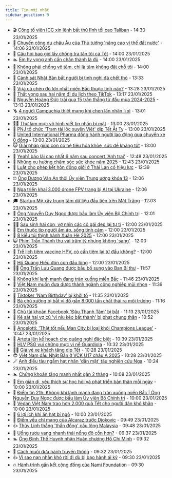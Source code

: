 ```yaml
---
title: Tim mới nhất
sidebar_position: 9
---
```


<!-- vnexpress-tin-moi-nhat:START -->
- 🎬 [Công tố viên ICC xin lệnh bắt thủ lĩnh tối cao Taliban](https://vnexpress.net/cong-to-vien-icc-xin-lenh-bat-thu-linh-toi-cao-taliban-4842634.html) - 14:30 23/01/2025
- 🐎 [Chuyến công du châu Âu của Thủ tướng &#39;nâng cao vị thế đất nước&#39;](https://vnexpress.net/chuyen-cong-du-chau-au-cua-thu-tuong-nang-cao-vi-the-dat-nuoc-4842617.html) - 14:06 23/01/2025
- 🦍 [Câu hỏi bao giờ lấy chồng tra tấn tôi cả Tết](https://vnexpress.net/cau-hoi-bao-gio-lay-chong-tra-tan-toi-ca-tet-4842493.html) - 14:00 23/01/2025
- 🏊 [Em hy vọng anh cần chân thành là đủ](https://vnexpress.net/em-hy-vong-anh-can-chan-thanh-la-du-4842416.html) - 14:00 23/01/2025
- 🎊 [Không phải chồng vô tâm, chỉ là tâm không đặt chỗ tôi](https://vnexpress.net/khong-phai-chong-vo-tam-chi-la-tam-khong-dat-cho-toi-4842262.html) - 14:00 23/01/2025
- 🎃 [Cảnh sát Nhật Bản bắt người bị tình nghi đá chết thỏ](https://vnexpress.net/canh-sat-nhat-ban-bat-nguoi-bi-tinh-nghi-da-chet-tho-4842535.html) - 13:33 23/01/2025
- 🧰 [Vựa cá chép đỏ lớn nhất miền Bắc thuộc tỉnh nào?](https://vnexpress.net/vua-ca-chep-do-lon-nhat-mien-bac-thuoc-tinh-nao-4842565.html) - 13:28 23/01/2025
- 🔭 [Thất vọng sau hai năm đi du lịch theo TikTok](https://vnexpress.net/that-vong-sau-hai-nam-di-du-lich-theo-tiktok-4842453.html) - 13:17 23/01/2025
- 🫶 [Nguyễn Hoàng Đức trải qua 15 trận thắng từ đầu mùa 2024-2025](https://vnexpress.net/nguyen-hoang-duc-trai-qua-15-tran-thang-tu-dau-mua-2024-2025-4842635.html) - 13:13 23/01/2025
- 🪜 [4 người Campuchia thiệt mạng khi chen lấn nhận lì xì](https://vnexpress.net/4-nguoi-campuchia-thiet-mang-khi-chen-lan-nhan-li-xi-4842526.html) - 13:01 23/01/2025
- 👨‍🏫 [Thử làm mực vô hình viết tin nhắn bí mật](https://vnexpress.net/thu-lam-muc-vo-hinh-viet-tin-nhan-bi-mat-4842309.html) - 13:00 23/01/2025
- 🎊 [PNJ tổ chức &#39;Trạm tài lộc xuyên Việt&#39; dịp Tết Ất Tỵ](https://vnexpress.net/pnj-to-chuc-tram-tai-loc-xuyen-viet-dip-tet-at-ty-4842629.html) - 13:00 23/01/2025
- 🎊 [United International Pharma đồng hành người lao động qua chuyến xe 0 đồng](https://vnexpress.net/united-international-pharma-dong-hanh-nguoi-lao-dong-qua-chuyen-xe-0-dong-4842613.html) - 13:00 23/01/2025
- 😺 [Giải pháp giúp con có hệ tiêu hóa khỏe, sức đề kháng tốt](https://vnexpress.net/giai-phap-giup-con-co-he-tieu-hoa-khoe-suc-de-khang-tot-4842600.html) - 13:00 23/01/2025
- 🐘 [Yeah1 báo lãi cao nhất 6 năm sau concert &#39;Anh trai&#39;](https://vnexpress.net/yeah1-bao-lai-cao-nhat-6-nam-sau-concert-anh-trai-4842632.html) - 12:48 23/01/2025
- 🌁 [Những xu hướng chăm sóc sức khỏe năm 2025](https://vnexpress.net/nhung-xu-huong-cham-soc-suc-khoe-nam-2025-4842597.html) - 12:43 23/01/2025
- 🐲 [Luật cho phép kết hôn đồng giới ở Thái Lan có hiệu lực](https://vnexpress.net/luat-cho-phep-ket-hon-dong-gioi-o-thai-lan-co-hieu-luc-4842504.html) - 12:39 23/01/2025
- 🤓 [Ông Dương Văn An thôi Ủy viên Trung ương khóa 13](https://vnexpress.net/ong-duong-van-an-thoi-uy-vien-trung-uong-khoa-13-4842626.html) - 12:06 23/01/2025
- 💪 [Nga triển khai 3.000 drone FPV trang bị AI tại Ukraine](https://vnexpress.net/nga-trien-khai-3-000-drone-fpv-trang-bi-ai-tai-ukraine-4842414.html) - 12:06 23/01/2025
- 🎓 [Startup Mỹ xây trung tâm dữ liệu đầu tiên trên Mặt Trăng](https://vnexpress.net/startup-my-xay-trung-tam-du-lieu-dau-tien-tren-mat-trang-4842564.html) - 12:03 23/01/2025
- 🫣 [Ông Nguyễn Duy Ngọc được bầu làm Ủy viên Bộ Chính trị](https://vnexpress.net/ong-nguyen-duy-ngoc-duoc-bau-lam-uy-vien-bo-chinh-tri-4842318.html) - 12:01 23/01/2025
- 🧑‍💻 [Sau sinh hai con, vợ nhìn các cô gái đẹp lại tự ti](https://vnexpress.net/sau-sinh-hai-con-vo-nhin-cac-co-gai-dep-lai-tu-ti-4842485.html) - 12:00 23/01/2025
- 🐲 [Em thuộc típ người ấm áp, sống tình cảm](https://vnexpress.net/em-thuoc-tip-nguoi-am-ap-song-tinh-cam-4842420.html) - 12:00 23/01/2025
- 🌝 [8 kiểu túi thịnh hành Xuân Hè 2025](https://vnexpress.net/8-kieu-tui-thinh-hanh-xuan-he-2025-4839750.html) - 12:00 23/01/2025
- 😺 [Phim Trấn Thành thu vài trăm tỷ nhưng không &#39;sang&#39;](https://vnexpress.net/phim-tran-thanh-thu-vai-tram-ty-nhung-khong-sang-4842483.html) - 12:00 23/01/2025
- 🐎 [Trễ lịch tiêm vaccine HPV, có cần tiêm lại từ đầu không?](https://vnexpress.net/tre-lich-tiem-vaccine-hpv-co-can-tiem-lai-tu-dau-khong-4842489.html) - 12:00 23/01/2025
- 🎡 [Hồ Quang Hiếu đón con đầu lòng](https://vnexpress.net/ho-quang-hieu-don-con-dau-long-4841371.html) - 12:00 23/01/2025
- 👨‍🏫 [Ông Trần Lưu Quang được bầu bổ sung vào Ban Bí thư](https://vnexpress.net/ong-tran-luu-quang-duoc-bau-bo-sung-vao-ban-bi-thu-4842604.html) - 11:57 23/01/2025
- 🦆 [Không khí lạnh mạnh đang tràn xuống miền Bắc](https://vnexpress.net/khong-khi-lanh-manh-dang-tran-xuong-mien-bac-4842609.html) - 11:46 23/01/2025
- 🚦 [Việt Nam muốn đưa dược thành ngành công nghiệp mũi nhọn](https://vnexpress.net/viet-nam-muon-dua-duoc-thanh-nganh-cong-nghiep-mui-nhon-4842578.html) - 11:39 23/01/2025
- 💫 [Tiktoker &#39;Nam Birthday&#39; bị khởi tố](https://vnexpress.net/tiktoker-nam-birthday-bi-khoi-to-4842611.html) - 11:35 23/01/2025
- 🎉 [Bà chủ xưởng bị bắt vì đổ gần 8.000 tấn chất thải ra môi trường](https://vnexpress.net/ba-chu-xuong-bi-bat-vi-do-gan-8-000-tan-chat-thai-ra-moi-truong-4842599.html) - 11:16 23/01/2025
- 🌋 [Chủ tài khoản Facebook &#39;Đậu Thanh Tâm&#39; bị bắt](https://vnexpress.net/chu-tai-khoan-facebook-dau-thanh-tam-bi-bat-4842606.html) - 11:13 23/01/2025
- 🤖 [Kẻ sát hại vợ cũ &#39;vì níu kéo bất thành&#39; bị phạt chung thân](https://vnexpress.net/ke-sat-hai-vo-cu-vi-niu-keo-bat-thanh-bi-phat-chung-than-4842585.html) - 10:52 23/01/2025
- 🦏 [Ancelotti: &#39;Thật tốt nếu Man City bị loại khỏi Champions League&#39;](https://vnexpress.net/ancelotti-that-tot-neu-man-city-bi-loai-khoi-champions-league-4842328.html) - 10:47 23/01/2025
- 🦩 [Arteta lên kế hoạch cho quãng nghỉ đặc biệt](https://vnexpress.net/arteta-len-ke-hoach-cho-quang-nghi-dac-biet-4842350.html) - 10:39 23/01/2025
- 👺 [HLV PSG vui chừng mực vì nể Guardiola](https://vnexpress.net/hlv-psg-vui-chung-muc-vi-ne-guardiola-4842382.html) - 10:32 23/01/2025
- 🧑‍🏫 [Giá vé xe khách tăng dịp Tết](https://vnexpress.net/gia-ve-xe-khach-tang-dip-tet-4842568.html) - 10:28 23/01/2025
- 😎 [Việt Nam đấu Nhật Bản ở VCK U17 châu Á 2025](https://vnexpress.net/viet-nam-dau-nhat-ban-o-vck-u17-chau-a-2025-4842593.html) - 10:28 23/01/2025
- 🪄 [Anh điều tàu ngầm hạt nhân &#39;dằn mặt&#39; tàu nghiên cứu Nga](https://vnexpress.net/anh-dieu-tau-ngam-hat-nhan-dan-mat-tau-nghien-cuu-nga-4842542.html) - 10:24 23/01/2025
- 🏊 [Chứng khoán tăng mạnh nhất gần 2 tháng](https://vnexpress.net/chung-khoan-hom-nay-23-1-vn-index-tang-manh-nhat-gan-2-thang-4842537.html) - 10:08 23/01/2025
- 💃 [Em giản dị, yêu thích sự học hỏi và phát triển bản thân mỗi ngày](https://vnexpress.net/em-gian-di-yeu-thich-su-hoc-hoi-va-phat-trien-ban-than-moi-ngay-4842415.html) - 10:00 23/01/2025
- 🦆 [Điểm tin 21h: Không khí lạnh mạnh đang tràn xuống miền Bắc | Ông Nguyễn Duy Ngọc được bầu làm Ủy viên Bộ Chính trị](https://vnexpress.net/diem-tin-21h-khong-khi-lanh-manh-dang-tran-xuong-mien-bac-ong-nguyen-duy-ngoc-duoc-bau-lam-uy-vien-bo-chinh-tri-4842586.html) - 10:00 23/01/2025
- 🎊 [Vedan Việt Nam trao hơn 2.000 quà Tết cho người dân khó khăn](https://vnexpress.net/vedan-viet-nam-trao-hon-2-000-qua-tet-cho-nguoi-dan-kho-khan-4842524.html) - 10:00 23/01/2025
- 👺 [6 lợi ích khi ăn hạt bí ngô](https://vnexpress.net/6-loi-ich-khi-an-hat-bi-ngo-4842455.html) - 10:00 23/01/2025
- 🎡 [Điểm yếu chí mạng của Alcaraz trước Djokovic](https://vnexpress.net/diem-yeu-chi-mang-cua-alcaraz-truoc-djokovic-4842498.html) - 09:49 23/01/2025
- 👍 [Thùy Linh thắng &#39;thần đồng&#39; cầu lông Malaysia](https://vnexpress.net/thuy-linh-thang-than-dong-cau-long-malaysia-4842502.html) - 09:48 23/01/2025
- 🐎 [Uống rượu vang nhanh thải nồng độ cồn hơn?](https://vnexpress.net/uong-ruou-vang-nhanh-thai-nong-do-con-hon-4842103.html) - 09:37 23/01/2025
- 🏊 [Ông Đinh Thế Huynh nhận Huân chương Hồ Chí Minh](https://vnexpress.net/ong-dinh-the-huynh-nhan-huan-chuong-ho-chi-minh-4842544.html) - 09:32 23/01/2025
- 🦩 [Cách muối dưa hành truyền thống](https://vnexpress.net/cach-muoi-dua-hanh-truyen-thong-4842499.html) - 09:32 23/01/2025
- 👍 [Vì sao nạn nhân khó rời đi dù bị bạo hành ái kỷ](https://vnexpress.net/vi-sao-nan-nhan-kho-roi-di-du-bi-bao-hanh-ai-ky-4842263.html) - 09:30 23/01/2025
- 🔥 [Hành trình gắn kết cộng đồng của Nami Foundation](https://vnexpress.net/hanh-trinh-gan-ket-cong-dong-cua-nami-foundation-4842490.html) - 09:30 23/01/2025<!-- vnexpress-tin-moi-nhat:END -->
